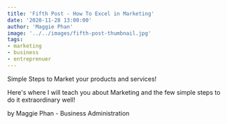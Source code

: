 ```yaml
---
title: 'Fifth Post - How To Excel in Marketing'
date: '2020-11-28 13:00:00'
author: 'Maggie Phan'
image: '../../images/fifth-post-thumbnail.jpg'
tags:
- marketing
- business
- entreprenuer
---
```


Simple Steps to Market your products and services!

Here's where I will teach you about Marketing and the few simple steps to do it extraordinary well!

by Maggie Phan - Business Administration